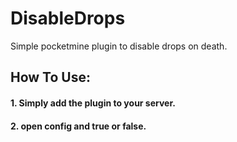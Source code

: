 # DisableDrops
Simple pocketmine plugin to disable drops on death.
## How To Use:
#### 1. Simply add the plugin to your server.
####  2. open config and true or false.
